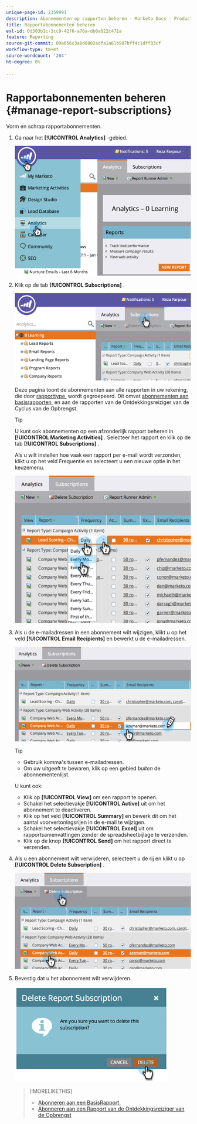 ```yaml
---
unique-page-id: 2359991
description: Abonnementen op rapporten beheren - Marketo Docs - Productdocumentatie
title: Rapportabonnementen beheren
exl-id: 0d303b1c-3cc9-42f6-a76a-db6a022c471a
feature: Reporting
source-git-commit: 09a656c3a0d0002edfa1a61b987bff4c1dff33cf
workflow-type: tm+mt
source-wordcount: '204'
ht-degree: 0%

---
```


# Rapportabonnementen beheren {#manage-report-subscriptions}

Vorm en schrap rapportabonnementen.

1. Ga naar het **[!UICONTROL Analytics]** -gebied.

   ![](assets/image2014-9-16-10-3a35-3a25.png)

1. Klik op de tab **[!UICONTROL Subscriptions]** .

   ![](assets/image2014-9-16-10-3a35-3a32.png)

   Deze pagina toont de abonnementen aan alle rapporten in uw rekening, die door [&#x200B; rapporttype &#x200B;](/help/marketo/product-docs/reporting/basic-reporting/report-types/report-type-overview.md) wordt gegroepeerd. Dit omvat [&#x200B; abonnementen aan basisrapporten &#x200B;](/help/marketo/product-docs/reporting/basic-reporting/report-subscriptions/subscribe-to-a-basic-report.md) en aan de rapporten van de Ontdekkingsreiziger van de Cyclus van de Opbrengst.

   >[!TIP]
   >
   >U kunt ook abonnementen op een afzonderlijk rapport beheren in **[!UICONTROL Marketing Activities]** . Selecteer het rapport en klik op de tab **[!UICONTROL Subscriptions]** .

   Als u wilt instellen hoe vaak een rapport per e-mail wordt verzonden, klikt u op het veld Frequentie en selecteert u een nieuwe optie in het keuzemenu.

   ![](assets/image2014-9-16-10-3a36-3a4.png)

1. Als u de e-mailadressen in een abonnement wilt wijzigen, klikt u op het veld **[!UICONTROL Email Recipients]** en bewerkt u de e-mailadressen.

   ![](assets/image2014-9-16-10-3a36-3a11.png)

   >[!TIP]
   >
   >* Gebruik komma&#39;s tussen e-mailadressen.
   >* Om uw uitgeeft te bewaren, klik op een gebied _buiten_ de abonnementenlijst.

   U kunt ook:

   * Klik op **[!UICONTROL View]** om een rapport te openen.
   * Schakel het selectievakje **[!UICONTROL Active]** uit om het abonnement te deactiveren.
   * Klik op het veld **[!UICONTROL Summary]** en bewerk dit om het aantal voorvertoningsrijen in de e-mail te wijzigen.
   * Schakel het selectievakje **[!UICONTROL Excel]** uit om rapportsamenvattingen zonder de spreadsheetbijlage te verzenden.
   * Klik op de knop **[!UICONTROL Send]** om het rapport direct te verzenden.

1. Als u een abonnement wilt verwijderen, selecteert u de rij en klikt u op **[!UICONTROL Delete Subscription]** .

   ![](assets/image2014-9-16-10-3a36-3a38.png)

1. Bevestig dat u het abonnement wilt verwijderen.

   ![](assets/image2014-9-16-10-3a36-3a43.png)

   >[!MORELIKETHIS]
   >
   >* [&#x200B; Abonneren aan een BasisRapport &#x200B;](/help/marketo/product-docs/reporting/basic-reporting/report-subscriptions/subscribe-to-a-basic-report.md)
   >* [&#x200B; Abonneren aan een Rapport van de Ontdekkingsreiziger van de Opbrengst &#x200B;](/help/marketo/product-docs/reporting/revenue-cycle-analytics/revenue-explorer/subscribe-to-a-revenue-explorer-report.md)
